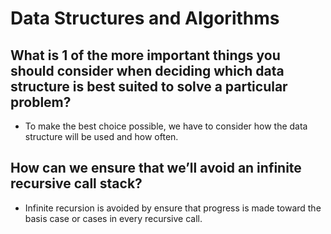 # Data Structures and Algorithms

## What is 1 of the more important things you should consider when deciding which data structure is best suited to solve a particular problem?

- To make the best choice possible, we have to consider how the data structure will be used and how often.

## How can we ensure that we’ll avoid an infinite recursive call stack?

- Infinite recursion is avoided by ensure that progress is made toward the basis case or cases in every recursive call.
